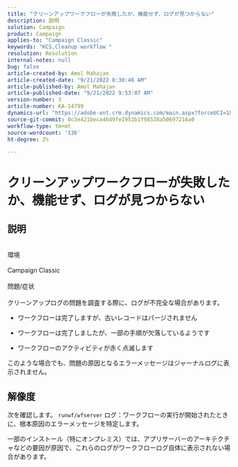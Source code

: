 ```yaml
---
title: "クリーンアップワークフローが失敗したか、機能せず、ログが見つからない"
description: 説明
solution: Campaign
product: Campaign
applies-to: "Campaign Classic"
keywords: "KCS,Cleanup workflow "
resolution: Resolution
internal-notes: null
bug: false
article-created-by: Amol Mahajan
article-created-date: "9/21/2022 8:30:46 AM"
article-published-by: Amol Mahajan
article-published-date: "9/21/2022 9:53:07 AM"
version-number: 3
article-number: KA-14799
dynamics-url: "https://adobe-ent.crm.dynamics.com/main.aspx?forceUCI=1&pagetype=entityrecord&etn=knowledgearticle&id=ae0018ac-8739-ed11-9db1-002248086cae"
source-git-commit: 0c3e421beca46d9fe1952b1f98538a50697216a0
workflow-type: tm+mt
source-wordcount: '136'
ht-degree: 2%

---
```


# クリーンアップワークフローが失敗したか、機能せず、ログが見つからない

## 説明

<br>環境<br><br>
Campaign Classic
<br><br>問題/症状<br><br>
クリーンアップログの問題を調査する際に、ログが不完全な場合があります。

- ワークフローは完了しますが、古いレコードはパージされません

- ワークフローは完了しましたが、一部の手順が欠落しているようです

- ワークフローのアクティビティが赤く点滅します

このような場合でも、問題の原因となるエラーメッセージはジャーナルログに表示されません。


## 解像度


次を確認します。 `runwf/wfserver` ログ：ワークフローの実行が開始されたときに、根本原因のエラーメッセージを特定します。

一部のインストール（特にオンプレミス）では、アプリサーバーのアーキテクチャなどの要因が原因で、これらのログがワークフローログ自体に表示されない場合があります。
